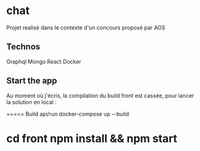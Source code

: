 # chat

Projet realisé dans le contexte d'un concours proposé par AOS

## Technos

Graphql
Mongo
React
Docker

## Start the app
Au moment où j'écris, la compilation du build front est cassée, pour lancer la solution en local :

=====
Build api/run
docker-compose up --build

cd front
npm install && npm start
======

